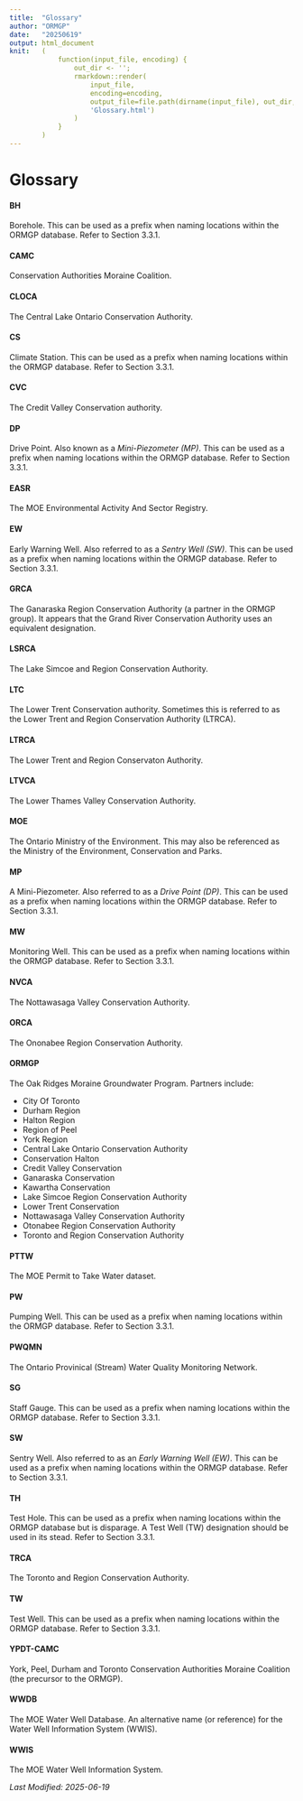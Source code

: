 ```yaml
---
title:  "Glossary"
author: "ORMGP"
date:   "20250619"
output: html_document
knit:   (
            function(input_file, encoding) {
                out_dir <- '';
                rmarkdown::render(
                    input_file,
                    encoding=encoding,
                    output_file=file.path(dirname(input_file), out_dir, 
                    'Glossary.html')
                )
            }
        )
---
```


# Glossary

#### BH

Borehole.  This can be used as a prefix when naming locations within the
ORMGP database.  Refer to Section 3.3.1.

#### CAMC

Conservation Authorities Moraine Coalition.

#### CLOCA

The Central Lake Ontario Conservation Authority.

#### CS

Climate Station.  This can be used as a prefix when naming locations within
the ORMGP database.  Refer to Section 3.3.1.

#### CVC

The Credit Valley Conservation authority.

#### DP

Drive Point.  Also known as a *Mini-Piezometer (MP)*.  This can be used as a
prefix when naming locations within the ORMGP database.  Refer to Section
3.3.1.

#### EASR

The MOE Environmental Activity And Sector Registry.

#### EW

Early Warning Well.  Also referred to as a *Sentry Well (SW)*.  This can be
used as a prefix when naming locations within the ORMGP database.  Refer to
Section 3.3.1.

#### GRCA

The Ganaraska Region Conservation Authority (a partner in the ORMGP group).
It appears that the Grand River Conservation Authority uses an equivalent
designation.

#### LSRCA

The Lake Simcoe and Region Conservation Authority.

#### LTC

The Lower Trent Conservation authority.  Sometimes this is referred to as the
Lower Trent and Region Conservation Authority (LTRCA).

#### LTRCA

The Lower Trent and Region Conservaton Authority.

#### LTVCA

The Lower Thames Valley Conservation Authority.

#### MOE

The Ontario Ministry of the Environment.  This may also be referenced as the
Ministry of the Environment, Conservation and Parks.

#### MP

A Mini-Piezometer.  Also referred to as a *Drive Point (DP)*.  This can be
used as a prefix when naming locations within the ORMGP database.  Refer to
Section 3.3.1.

#### MW

Monitoring Well.  This can be used as a prefix when naming locations within
the ORMGP database.  Refer to Section 3.3.1.

#### NVCA

The Nottawasaga Valley Conservation Authority.

#### ORCA

The Ononabee Region Conservation Authority.

#### ORMGP

The Oak Ridges Moraine Groundwater Program.  Partners include:

* City Of Toronto
* Durham Region
* Halton Region
* Region of Peel
* York Region
* Central Lake Ontario Conservation Authority
* Conservation Halton
* Credit Valley Conservation
* Ganaraska Conservation
* Kawartha Conservation
* Lake Simcoe Region Conservation Authority
* Lower Trent Conservation
* Nottawasaga Valley Conservation Authority
* Otonabee Region Conservation Authority
* Toronto and Region Conservation Authority

#### PTTW

The MOE Permit to Take Water dataset.

#### PW

Pumping Well.  This can be used as a prefix when naming locations within the
ORMGP database.  Refer to Section 3.3.1.

#### PWQMN

The Ontario Provinical (Stream) Water Quality Monitoring Network.

#### SG

Staff Gauge.  This can be used as a prefix when naming locations within the
ORMGP database.  Refer to Section 3.3.1.

#### SW

Sentry Well.  Also referred to as an *Early Warning Well (EW)*.  This can be
used as a prefix when naming locations within the ORMGP database.  Refer to
Section 3.3.1.

#### TH

Test Hole.  This can be used as a prefix when naming locations within the
ORMGP database but is disparage.  A Test Well (TW) designation should be used
in its stead.  Refer to Section 3.3.1.

#### TRCA

The Toronto and Region Conservation Authority.

#### TW

Test Well.  This can be used as a prefix when naming locations within the
ORMGP database.  Refer to Section 3.3.1.

#### YPDT-CAMC

York, Peel, Durham and Toronto Conservation Authorities Moraine Coalition (the
precursor to the ORMGP).

#### WWDB

The MOE Water Well Database.  An alternative name (or reference) for the Water
Well Information System (WWIS).

#### WWIS

The MOE Water Well Information System.

*Last Modified: 2025-06-19*
